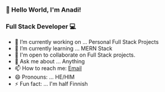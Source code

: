 ### 👋 Hello World, I'm Anadi!

### Full Stack Developer 💻


- 🔭 I’m currently working on ... Personal Full Stack Projects
- 🌱 I’m currently learning ... MERN Stack
- 👯 I'm open to collaborate on Full Stack projects.
- 💬 Ask me about ... Anything
- 📫 How to reach me: [Email](anadis764@gmail.com)
- 😄 Pronouns: ... HE/HIM
- ⚡ Fun fact: ... I'm half Finnish

